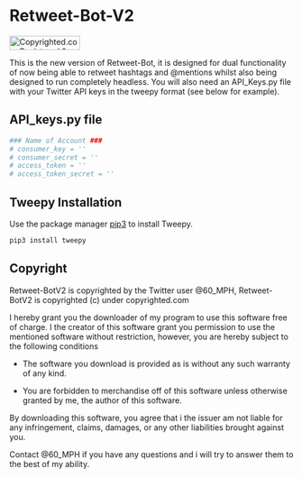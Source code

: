 # Retweet-Bot-V2

<a class="copyrighted-badge" title="Copyrighted.com Registered &amp; Protected" target="_blank" href="https://www.copyrighted.com/work/2zEXnpxBAt43Lzzo"><img alt="Copyrighted.com Registered &amp; Protected" border="0" width="125" height="25" srcset="https://static.copyrighted.com/badges/125x25/03_2_2x.png 2x" src="https://static.copyrighted.com/badges/125x25/03_2.png" /></a>

This is the new version of Retweet-Bot, it is designed for dual functionality of now being able to retweet hashtags and @mentions whilst also being designed to run completely headless. You will also need an API_Keys.py file with your Twitter API keys in the tweepy format (see below for example).

## API_keys.py file
```bash
### Name of Account ###
# consumer_key = ''
# consumer_secret = ''
# access_token = ''
# access_token_secret = ''
```
## Tweepy Installation

Use the package manager [pip3](https://pypi.org/project/tweepy/) to install Tweepy.

```bash
pip3 install tweepy
```

## Copyright

Retweet-BotV2 is copyrighted by the Twitter user @60_MPH, Retweet-BotV2 is copyrighted (c) under copyrighted.com

I hereby grant you the downloader of my program to use this software free of charge. I the creator of this software grant you permission to use the mentioned software without restriction, however, you are hereby subject to the following conditions

- The software you download is provided as is without any such warranty of any kind. 

- You are forbidden to merchandise off of this software unless otherwise granted by me, the author of this software.

By downloading this software, you agree that i the issuer am not liable for any infringement, claims, damages, or any other liabilities brought against you.

Contact @60_MPH if you have any questions and i will try to answer them to the best of my ability.
